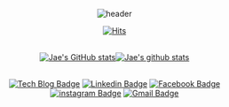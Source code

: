<div align="center" dir="auto">
<p dir="auto">

![header](https://capsule-render.vercel.app/api?type=waving&amp;height=200&amp;text=Dream%20Coder!&amp;&fontSize=40&amp;fontAlign=80&amp;fontAlignY=40&amp;color=gradient)

[![Hits](https://hits.seeyoufarm.com/api/count/incr/badge.svg?url=https%3A%2F%2Fgithub.com%2Fmene79&count_bg=%2379C83D&title_bg=%23555555&icon=&icon_color=%23E7E7E7&title=hits&edge_flat=false)](https://hits.seeyoufarm.com)
<br>
<br>

<!-- Hi, there! <img src="https://github.com/dl0312/dl0312/raw/master/hi.gif?raw=true" width="25px" style="max-width: 100%;">

I have seven years Software Testing experience in South Korea.<br>

Now, I'm studying Cert IV Programming and Software Development at Murdoch Tafe.<br>
learning C#, Java, Python in TAFE and self-studying other languages.<br>
Looking for Entry Level Work.<br> -->


[![Jae's GitHub stats](https://github-readme-stats.vercel.app/api?username=mene79)](https://github.com/mene79/github-readme-stats)[![Jae's github stats](https://github-readme-stats.vercel.app/api/top-langs/?username=mene79&show_icons=true&hide_border=true&title_color=004386&icon_color=004386&layout=compact)](https://github.com/mene79)
<br>
<br>

[![Tech Blog Badge](http://img.shields.io/badge/-Tech%20blog-black?style=flat-square&logo=github&link=https://mene79.github.io/)](https://mene79.github.io/)
	[![Linkedin Badge](https://img.shields.io/badge/-LinkedIn-blue?style=flat-square&logo=Linkedin&logoColor=white&link=https://www.linkedin.com/in/jae-hyung-kim-7067717b/)](https://www.linkedin.com/in/jae-hyung-kim-7067717b/) 
[![Facebook Badge](https://img.shields.io/badge/facebook-1877f2?style=flat-square&logo=facebook&logoColor=white&link=https://www.facebook.com/mene79)](https://www.facebook.com/mene79)
[![instagram Badge](https://img.shields.io/badge/instagram-E4405F?style=flat-square&logo=instagram&logoColor=white&link=https://www.instagram.com/smfc1703/)](https://www.instagram.com/smfc1703/)
	[![Gmail Badge](https://img.shields.io/badge/Gmail-d14836?style=flat-square&logo=Gmail&logoColor=white&link=mailto:jaehyungkim1202@gmail.com)](mailto:jaehyungkim1202@gmail.com)
	
</p>
</div>




<!--
**mene79/mene79** is a ✨ _special_ ✨ repository because its `README.md` (this file) appears on your GitHub profile.

Here are some ideas to get you started:

- 🔭 I’m currently working on ...
- 🌱 I’m currently learning ...
- 👯 I’m looking to collaborate on ...
- 🤔 I’m looking for help with ...
- 💬 Ask me about ...
- 📫 How to reach me: ...
- 😄 Pronouns: ...
- ⚡ Fun fact: ...
-->
